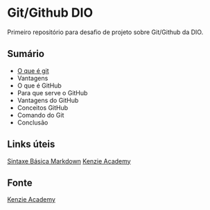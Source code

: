 # Git/Github DIO
Primeiro repositório para desafio de projeto sobre Git/Github da DIO. 

## Sumário
 - [O que é git](https://github.com/vivirocha/dio-desafio-github-primeiro-repositorio/blob/main/1%20-%20O-que-e-git.md.md)
 - Vantagens
 - O que é GitHub
 - Para que serve o GitHub
 - Vantagens do GitHub
 - Conceitos GitHub
 - Comando do Git
 - Conclusão

## Links úteis
[Sintaxe Básica Markdown](https://www.markdownguide.org/basic-syntax/)
[Kenzie Academy](https://kenzie.com.br/blog/o-que-e-git/)

## Fonte
[Kenzie Academy](https://kenzie.com.br/blog/o-que-e-git/)


